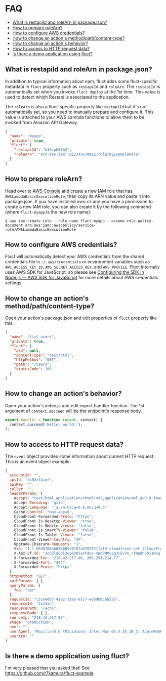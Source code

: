 # FAQ
- [What is restapiId and roleArn in package.json?](#what-is-restapiid-and-rolearn-in-packagejson)
- [How to prepare roleArn?](#how-to-prepare-rolearn)
- [How to configure AWS credentials?](#how-to-configure-aws-credentials)
- [How to change an action's method/path/content-type?](#how-to-change-an-actions-methodpathcontent-type)
- [How to change an action's behavior?](#how-to-change-an-actions-behavior)
- [How to access to HTTP request data?](#how-to-access-to-http-request-data)
- [Is there a demo application using fluct?](#is-there-a-demo-application-using-fluct)

## What is restapiId and roleArn in package.json?
In addition to typical information about npm,
fluct adds some fluct-specific metadata in `fluct` property such as `restapiId` and `roleArn`.
The `restapiId` is automatically set when you invoke `fluct deploy` at the 1st time.
This value is used to detect which Restapi is associated to the application.

The `roleArn` is also a fluct-specific property like `restapiId` but it's not automatically set,
so you need to manually prepare and configure it.
This value is attached to your AWS Lambda functions to allow them to be invoked from Amazon API Gateway.

```json
{
  "name": "myapp",
  "private": true,
  "fluct": {
    "restapiId": "b15rph8lh3",
    "roleArn": "arn:aws:iam::012345678912:role/myExampleRole"
  }
}
```

## How to prepare roleArn?
Head over to [AWS Console](https://console.aws.amazon.com) and create a new IAM role
that has `AWSLambdaBasicExecutionRole`, then copy its ARN value and paste it into package.json.
If you have installed aws-cli and you have a permission to create a new IAM role,
you can also create it by the following command (where `fluct-myapp` is the new role name):

```
$ aws iam create-role --role-name fluct-myapp --assume-role-policy-document arn:aws:iam::aws:policy/service-role/AWSLambdaBasicExecutionRole
```

## How to configure AWS credentials?
Fluct will automatically detect your AWS credentials from the shared credentials file in
`~/.aws/credentials` or environment variables such as `AWS_ACCESS_KEY_ID`, `AWS_SECRET_ACCESS_KEY`,
and `AWS_PROFILE`. Fluct internally uses AWS SDK for JavaScript, so please see
[Configuring the SDK in Node.js — AWS SDK for JavaScript](http://docs.aws.amazon.com/AWSJavaScriptSDK/guide/node-configuring.html)
for more details about AWS credentials settings.

## How to change an action's method/path/content-type?
Open your action's package.json and edit properties of `fluct` property like this:

```json
{
  "name": "list_users",
  "private": true,
  "fluct": {
    "arn": null,
    "contentType": "text/html",
    "httpMethod": "GET",
    "path": "/users",
    "statusCode": 200
  }
}
```

## How to change an action's behavior?
Open your action's index.js and edit export.handler function.
The 1st argument of `context.succeed` will be the endpoint's response body.

```js
export.handler = function (event, context) {
  context.succeed('Hello, world!');
};
```

## How to access to HTTP request data?
The `event` object provides some information about current HTTP request.
This is an event object example:

```js
{
  accountId: "",
  apiId: "os92ef4zmf",
  apiKey: "",
  caller: "",
  headerParams: {
    Accept: "text/html,application/xhtml+xml,application/xml;q=0.9,image/webp,*/*;q=0.8",
    Accept-Encoding: "gzip",
    Accept-Language: "ja,en-US;q=0.8,en;q=0.6",
    Cache-Control: "max-age=0",
    CloudFront-Forwarded-Proto: "https",
    CloudFront-Is-Desktop-Viewer: "true",
    CloudFront-Is-Mobile-Viewer: "false",
    CloudFront-Is-SmartTV-Viewer: "false",
    CloudFront-Is-Tablet-Viewer: "false",
    CloudFront-Viewer-Country: "JP",
    Upgrade-Insecure-Requests: "1",
    Via: "1.1 05d8760db688689d0f8fddf07721fa19.cloudfront.net (CloudFront)",
    X-Amz-Cf-Id: "zoSZldqelZepR20SaYFdce-4Wd0NMuqgJcEv7m_rIWpDhpDj1Nsqlg==",
    X-Forwarded-For: "218.42.217.86, 205.251.214.77",
    X-Forwarded-Port: "443",
    X-Forwarded-Proto: "https"
  },
  httpMethod: "GET",
  pathParams: { },
  queryParams: {
    foo: "bar"
  },
  requestId: "c2cee057-41e2-11e5-81c7-e9b9b0c6b555",
  resourceId: "2x33sn",
  resourcePath: "/echo",
  responseBody: { },
  sourceIp: "218.42.217.86",
  stage: "production",
  user: "",
  userAgent: "Mozilla/5.0 (Macintosh; Intel Mac OS X 10_10_3) AppleWebKit/537.36 (KHTML, like Gecko) Chrome/44.0.2403.130 Safari/537.36",
  userArn: ""
}
```

## Is there a demo application using fluct?
I'm very pleased that you asked that! See https://github.com/r7kamura/fluct-example

